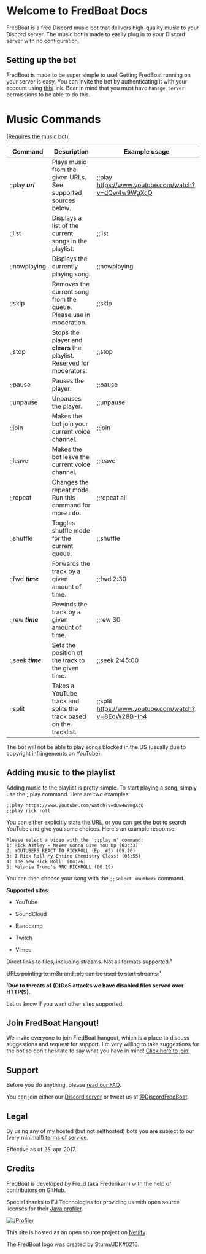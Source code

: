 # Welcome to FredBoat Docs
FredBoat is a free Discord music bot that delivers high-quality music to your Discord server. The music bot is made to easily plug in to your Discord server with no configuration. 

## Setting up the bot
FredBoat is made to be super simple to use! Getting FredBoat running on your server is easy. You can invite the bot by authenticating it with your account using [this](https://goo.gl/cFs5M9) link. Bear in mind that you must have `Manage Server` permissions to be able to do this.

# Music Commands
[(Requires the music bot)](https://goo.gl/cFs5M9).

| Command                    | Description                                                           | Example usage                               |
|----------------------------|-----------------------------------------------------------------------|---------------------------------------------|
| ;;play ***url***           | Plays music from the given URLs. See supported sources below.       | ;;play https://www.youtube.com/watch?v=dQw4w9WgXcQ     |
| ;;list                     | Displays a list of the current songs in the playlist.                 | ;;list                                      |
| ;;nowplaying               | Displays the currently playing song.                                  | ;;nowplaying                                |
| ;;skip                     | Removes the current song from the queue. Please use in moderation.                     | ;;skip                                      |
| ;;stop                     | Stops the player and **clears** the playlist. Reserved for moderators.| ;;stop                                      |
| ;;pause                    | Pauses the player.                                                    | ;;pause                                     |
| ;;unpause                  | Unpauses the player.                                                  | ;;unpause                                   |
| ;;join                     | Makes the bot join your current voice channel.                        | ;;join                                      |
| ;;leave                    | Makes the bot leave the current voice channel.                        | ;;leave                                     |
| ;;repeat                   | Changes the repeat mode. Run this command for more info.              | ;;repeat all                                |
| ;;shuffle                  | Toggles shuffle mode for the current queue.                           | ;;shuffle                                   |
| ;;fwd ***time***           | Forwards the track by a given amount of time.                         | ;;fwd 2:30                                  |
| ;;rew ***time***           | Rewinds the track by a given amount of time.                          | ;;rew 30                                    |
| ;;seek ***time***          | Sets the position of the track to the given time.                     | ;;seek 2:45:00                              |
| ;;split                    | Takes a YouTube track and splits the track based on the tracklist.    | ;;split https://www.youtube.com/watch?v=8EdW28B-In4   |


The bot will not be able to play songs blocked in the US (usually due to copyright infringements on YouTube).

## Adding music to the playlist
Adding music to the playlist is pretty simple. To start playing a song, simply use the ;;play command. Here are two examples:
```
;;play https://www.youtube.com/watch?v=dQw4w9WgXcQ
;;play rick roll
```
You can either explicitly state the URL, or you can get the bot to search YouTube and give you some choices. Here's an example response:

```
Please select a video with the ';;play n' command:
1: Rick Astley - Never Gonna Give You Up (03:33)
2: YOUTUBERS REACT TO RICKROLL (Ep. #5) (09:20)
3: I Rick Roll My Entire Chemistry Class! (05:55)
4: The New Rick Roll! (04:26)
5: Melania Trump's RNC RICKROLL (00:19)
```

You can then choose your song with the `;;select <number>` command.

**Supported sites:**

* YouTube 

* SoundCloud

* Bandcamp

* Twitch

* Vimeo

~~Direct links to files, including streams. Not all formats supported.~~¹

~~URLs pointing to .m3u and .pls can be used to start streams.~~¹

¹**Due to threats of (D)DoS attacks we have disabled files served over HTTP(S).**

Let us know if you want other sites supported. 

## Join FredBoat Hangout!
We invite everyone to join FredBoat hangout, which is a place to discuss suggestions and request for support. I'm very willing to take suggestions for the bot so don't hesitate to say what you have in mind! [Click here to join!](https://discord.gg/cgPFW4q)

## Support
Before you do anything, please [read our FAQ](https://fredboat.com/docs/faq).

You can join either our [Discord server](https://discord.gg/cgPFW4q) or tweet us at [@DiscordFredBoat](https://twitter.com/DiscordFredBoat).

## Legal
By using any of my hosted (but not selfhosted) bots you are subject to our (very minimal!) [terms of service](http://docs.fredboat.com/terms).

Effective as of 25-apr-2017.

## Credits
FredBoat is developed by Fre_d (aka Frederikam) with the help of contributors on GitHub.

Special thanks to EJ Technologies for providing us with open source licenses for their [Java profiler](https://www.ej-technologies.com/products/jprofiler/overview.html).

[![JProfiler](https://www.ej-technologies.com/images/product_banners/jprofiler_large.png)](https://www.ej-technologies.com/products/jprofiler/overview.html)

This site is hosted as an open source project on [Netlify](https://www.netlify.com/).

The FredBoat logo was created by Sturm/JDK\#0216.
